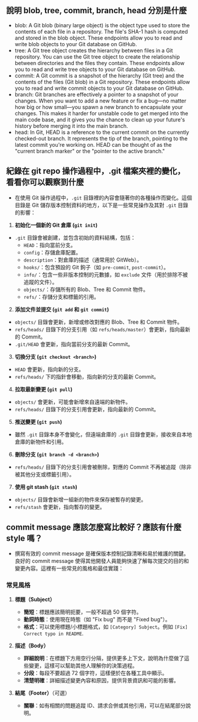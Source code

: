 ## 說明 blob, tree, commit, branch, head 分別是什麼

- blob: A Git blob (binary large object) is the object type used to store the contents of each file in a repository. The file's SHA-1 hash is computed and stored in the blob object. These endpoints allow you to read and write blob objects to your Git database on GitHub.
- tree: A Git tree object creates the hierarchy between files in a Git repository. You can use the Git tree object to create the relationship between directories and the files they contain. These endpoints allow you to read and write tree objects to your Git database on GitHub.
- commit: A Git commit is a snapshot of the hierarchy (Git tree) and the contents of the files (Git blob) in a Git repository. These endpoints allow you to read and write commit objects to your Git database on GitHub.
- branch: Git branches are effectively a pointer to a snapshot of your changes. When you want to add a new feature or fix a bug—no matter how big or how small—you spawn a new branch to encapsulate your changes. This makes it harder for unstable code to get merged into the main code base, and it gives you the chance to clean up your future's history before merging it into the main branch.
- head: In Git, HEAD is a reference to the current commit on the currently checked-out branch. It represents the tip of the branch, pointing to the latest commit you're working on. HEAD can be thought of as the "current branch marker" or the "pointer to the active branch."

## 紀錄在 git repo 操作過程中，.git 檔案夾裡的變化，看看你可以觀察到什麼

- 在使用 Git 操作過程中，`.git` 目錄裡的內容會隨著你的各種操作而變化。這個目錄是 Git 儲存版本控制資料的地方，以下是一些常見操作及其對 `.git` 目錄的影響：

1.  **初始化一個新的 Git 倉庫 (`git init`)**

- `.git` 目錄會被創建，並包含初始的資料結構，包括：
  - `HEAD`：指向當前分支。
  - `config`：存儲倉庫配置。
  - `description`：對倉庫的描述（通常用於 GitWeb）。
  - `hooks/`：包含預設的 Git 鉤子（如 `pre-commit`, `post-commit`）。
  - `info/`：包含一些非版本控制的元數據，如 `exclude` 文件（用於排除不被追蹤的文件）。
  - `objects/`：存儲所有的 Blob、Tree 和 Commit 物件。
  - `refs/`：存儲分支和標籤的引用。

2.  **添加文件並提交 (`git add` 和 `git commit`)**

- `objects/` 目錄會更新，新增或修改對應的 Blob、Tree 和 Commit 物件。
- `refs/heads/` 目錄下的分支引用（如 `refs/heads/master`）會更新，指向最新的 Commit。
- `.git/HEAD` 會更新，指向當前分支的最新 Commit。

3.  **切換分支 (`git checkout <branch>`)**

- `HEAD` 會更新，指向新的分支。
- `refs/heads/` 下的指針會移動，指向新的分支的最新 Commit。

4.  **拉取最新變更 (`git pull`)**

- `objects/` 會更新，可能會新增來自遠端的新物件。
- `refs/heads/` 目錄下的分支引用會更新，指向最新的 Commit。

5.  **推送變更 (`git push`)**

- 雖然 `.git` 目錄本身不會變化，但遠端倉庫的 `.git` 目錄會更新，接收來自本地倉庫的新物件和引用。

6.  **刪除分支 (`git branch -d <branch>`)**

- `refs/heads/` 目錄下的分支引用會被刪除，對應的 Commit 不再被追蹤（除非被其他分支或標籤引用）。

7.  **使用 git stash (`git stash`)**

- `objects/` 目錄會新增一組新的物件來保存被暫存的變更。
- `refs/stash` 會更新，指向暫存的變更。

## commit message 應該怎麼寫比較好？應該有什麼 style 嗎？

- 撰寫有效的 commit message 是確保版本控制記錄清晰和易於維護的關鍵。良好的 commit message 使得其他開發人員能夠快速了解每次提交的目的和變更內容。這裡有一些常見的風格和最佳實踐：

### 常見風格

1. **標題（Subject）**

   - **簡短**：標題應該簡明扼要，一般不超過 50 個字符。
   - **動詞時態**：使用現在時態（如 "Fix bug" 而不是 "Fixed bug"）。
   - **格式**：可以使用標題/小標題格式，如 `[Category] Subject`。例如 `[Fix] Correct typo in README`.

2. **描述（Body）**

   - **詳細說明**：在標題下方用空行分隔，提供更多上下文，說明為什麼做了這些變更，這樣可以幫助其他人理解你的決策過程。
   - **分段**：每段不要超過 72 個字符，這樣便於在各種工具中顯示。
   - **清楚明確**：詳細描述變更內容和原因，提供背景資訊和可能的影響。

3. **結尾（Footer）**（可選）
   - **關聯**：如有相關的問題追蹤 ID、請求合併或其他引用，可以在結尾部分說明。
